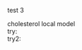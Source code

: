 test 3

<script type='text/javascript' src='https://chemapps.stolaf.edu/jmol/files/JSmolMin2.js'></script>
<script type='text/javascript' language='javascript'>
  Jmol.Info.j2sPath = 'https://chemapps.stolaf.edu/jmol/jsmol/j2s';
  Jmol.Info.serverURL='https://chemapps.stolaf.edu/jmol/jsmol/php/jsmol.php';
  jmolInitialize('https://chemapps.stolaf.edu/jmol/files', true);
  jmolApplet(['400','200'],"set antialiasdisplay\;load https://gr-jeannerat-unige.github.io/macrolide-antibiotics/data/cholesterol-3D.sdf;",'0');
  Jmol.getApplet("myJmol", myInfo);
  Jmol.jmolButton(myJmol,"spacefill on", "display as vdW spheres");
</script>
<div style='width:600px'>cholesterol local model <script>jmolCheckbox('spin on','spin off','spin on/off')</script></div>
<div style='width:600px'>try:  <script>jmolCheckbox("spacefill on","spacefill off","toggle display as spheres")</script></div>
<div style='width:600px'>try2:  <script>jmolButton("spacefill on", "display as vdW spheres");</script></div>
